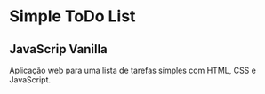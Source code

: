 # Simple ToDo List
## JavaScrip Vanilla
Aplicação web para uma lista de tarefas simples com HTML, CSS e JavaScript.
